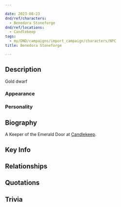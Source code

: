 ```yaml
---

date: 2023-08-23
dnd/ref/characters:
  - Benedora Stoneforge
dnd/ref/locations:
  - Candlekeep
tags:
  - my/DND/campaigns/import_campaign/characters/NPC
title: Benedora Stoneforge

---
```


## Description

Gold dwarf

### Appearance

### Personality

## Biography

A Keeper of the Emerald Door at [Candlekeep](/dnd/locations/candlekeep).

## Key Info

## Relationships

## Quotations

## Trivia

